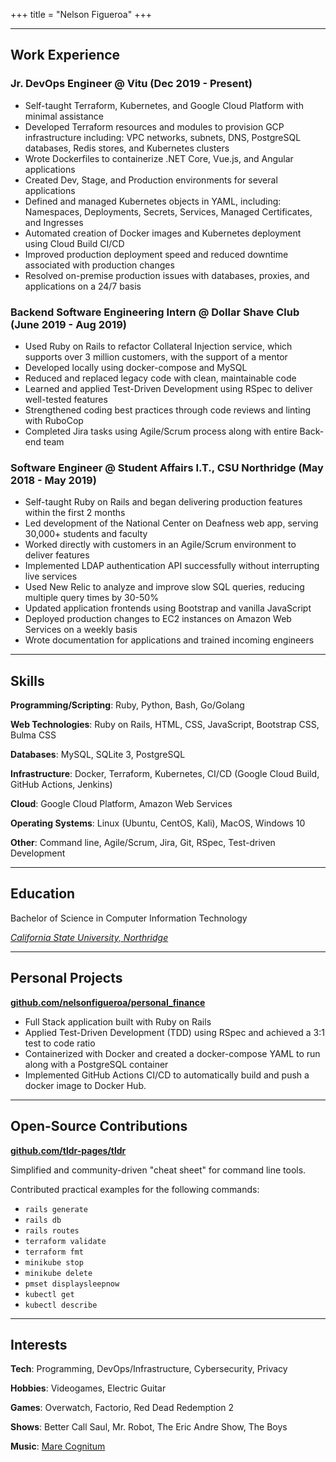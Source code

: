 +++
title = "Nelson Figueroa"
+++

---

## Work Experience

### Jr. DevOps Engineer @ Vitu (Dec 2019 - Present)

- Self-taught Terraform, Kubernetes, and Google Cloud Platform with minimal assistance
- Developed Terraform resources and modules to provision GCP infrastructure including: VPC networks, subnets, DNS, PostgreSQL databases, Redis stores, and Kubernetes clusters
- Wrote Dockerfiles to containerize .NET Core, Vue.js, and Angular applications
- Created Dev, Stage, and Production environments for several applications
- Defined and managed Kubernetes objects in YAML, including: Namespaces, Deployments, Secrets, Services, Managed Certificates, and Ingresses
- Automated creation of Docker images and Kubernetes deployment using Cloud Build CI/CD
- Improved production deployment speed and reduced downtime associated with production changes
- Resolved on-premise production issues with databases, proxies, and applications on a 24/7 basis

### Backend Software Engineering Intern @ Dollar Shave Club (June 2019 - Aug 2019)

- Used Ruby on Rails to refactor Collateral Injection service, which supports over 3 million customers, with the support of a mentor
- Developed locally using docker-compose and MySQL
- Reduced and replaced legacy code with clean, maintainable code
- Learned and applied Test-Driven Development using RSpec to deliver well-tested features
- Strengthened coding best practices through code reviews and linting with RuboCop
- Completed Jira tasks using Agile/Scrum process along with entire Back-end team

### Software Engineer @ Student Affairs I.T., CSU Northridge (May 2018 - May 2019)

- Self-taught Ruby on Rails and began delivering production features within the first 2 months
- Led development of the National Center on Deafness web app, serving 30,000+ students and faculty
- Worked directly with customers in an Agile/Scrum environment to deliver features
- Implemented LDAP authentication API successfully without interrupting live services
- Used New Relic to analyze and improve slow SQL queries, reducing multiple query times by 30-50%
- Updated application frontends using Bootstrap and vanilla JavaScript
- Deployed production changes to EC2 instances on Amazon Web Services on a weekly basis
- Wrote documentation for applications and trained incoming engineers

---

## Skills

**Programming/Scripting**: Ruby, Python, Bash, Go/Golang

**Web Technologies**: Ruby on Rails, HTML, CSS, JavaScript, Bootstrap CSS, Bulma CSS

**Databases**: MySQL, SQLite 3, PostgreSQL

**Infrastructure**: Docker, Terraform, Kubernetes, CI/CD (Google Cloud Build, GitHub Actions, Jenkins)

**Cloud**: Google Cloud Platform, Amazon Web Services

**Operating Systems**: Linux (Ubuntu, CentOS, Kali), MacOS, Windows 10

**Other**: Command line, Agile/Scrum, Jira, Git, RSpec, Test-driven Development

---

##  Education 

Bachelor of Science in Computer Information Technology 

[*California State University, Northridge*](https://www.csun.edu/)

---

## Personal Projects

**[github.com/nelsonfigueroa/personal_finance](https://github.com/nelsonfigueroa/personal_finance)**

- Full Stack application built with Ruby on Rails
- Applied Test-Driven Development (TDD) using RSpec and achieved a 3:1 test to code ratio
- Containerized with Docker and created a docker-compose YAML to run along with a PostgreSQL container
- Implemented GitHub Actions CI/CD to automatically build and push a docker image to Docker Hub.

---

## Open-Source Contributions

**[github.com/tldr-pages/tldr](https://github.com/tldr-pages/tldr/commits?author=nelsonfigueroa)**

Simplified and community-driven "cheat sheet" for command line tools.

Contributed practical examples for the following commands: 
- `rails generate`
- `rails db`
- `rails routes`
- `terraform validate`
- `terraform fmt`
- `minikube stop`
- `minikube delete`
- `pmset displaysleepnow`
- `kubectl get`
- `kubectl describe`

---

## Interests

**Tech**: Programming, DevOps/Infrastructure, Cybersecurity, Privacy

**Hobbies**: Videogames, Electric Guitar

**Games**: Overwatch, Factorio, Red Dead Redemption 2

**Shows**: Better Call Saul, Mr. Robot, The Eric Andre Show, The Boys

**Music**: [Mare Cognitum](https://marecognitum.bandcamp.com/track/crimson-abyss-ngc-2237)
